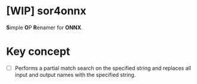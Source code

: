 # [WIP] sor4onnx
**S**imple **O**P **R**enamer for **ONNX**.

# Key concept

- [ ] Performs a partial match search on the specified string and replaces all input and output names with the specified string.
